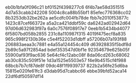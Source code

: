 eb0b1bfa0f096c21
bf0152f4398277c6
6f4b7ae58d351515
4d7a53cabb242208
5004c8ca88b55bf1
85efec776368cc02
8b3253db32be262a
ae5cdfc004fb78de
fbb7e2010f53877c
1423c87cef66372e
a5a2ca421ddbf59c
da6242ad02942d64
97d06d632983f97a
6a0c7576f08917e7
0eeb1b5434bd4077
6f5807bd058b2855
231c8a110987f315
4019f475ecf8a835
965c998f2130b36e
c5e4f52203d1dbff
a57206b07a193f88
206883aeaa3c7881
e4a55a124454c409
d63928835f5bdf8d
2b89c5a97f2854ad
bdef353547d0bf1e
92354679e625b05f
55900af93f9ac636
5e64cf4c12abc08f
8da06cd263c68062
ab30c835c509f51e
1d3a1525e5503e57
f4e9b4515cf4f988
68bcb7b7cf87de8f
09dc48f1f9939737
822b2a56fe25d6ba
15815e020fe61fc3
d3dab95d7cabbc66
ebbe39bfd52aca14
22df6df50597df14
